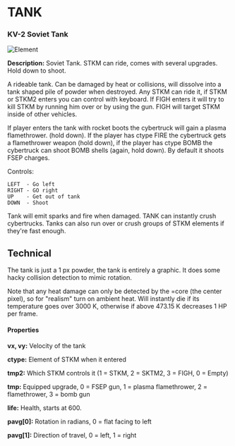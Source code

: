 # TANK
### KV-2 Soviet Tank

![Element](https://i.imgur.com/CtfINW0.gif)

**Description:**  Soviet Tank. STKM can ride, comes with several upgrades. Hold down to shoot.

A rideable tank. Can be damaged by heat or collisions, will dissolve into a tank shaped pile of powder when destroyed. Any STKM can ride it, if STKM or STKM2 enters you can control with keyboard. If FIGH enters it will try to kill STKM by running him over or by using the gun. FIGH will target STKM inside of other vehicles.

If player enters the tank with rocket boots the cybertruck will gain a plasma flamethrower. (hold down). If the player has ctype FIRE the cybertruck gets a flamethrower weapon (hold down), if the player has ctype BOMB the cybertruck can shoot BOMB shells (again, hold down). By default it shoots FSEP charges.

Controls:
```
LEFT  - Go left
RIGHT - GO right
UP    - Get out of tank
DOWN  - Shoot
```

Tank will emit sparks and fire when damaged. TANK can instantly crush cybertrucks. Tanks can also run over or crush groups of STKM elements if they're fast enough.



## Technical
The tank is just a 1 px powder, the tank is entirely a graphic. It does some hacky collision detection to mimic rotation.

Note that any heat damage can only be detected by the =core (the center pixel), so for "realism" turn on ambient heat. Will instantly die if its temperature goes over 3000 K, otherwise if above 473.15 K decreases 1 HP per frame.


#### Properties
**vx, vy:** Velocity of the tank

**ctype:** Element of STKM when it entered

**tmp2:** Which STKM controls it (1 = STKM, 2 = SKTM2, 3 = FIGH, 0 = Empty)

**tmp:** Equipped upgrade, 0 = FSEP gun, 1 = plasma flamethrower, 2 = flamethrower, 3 = bomb gun

**life:** Health, starts at 600.

**pavg[0]:** Rotation in radians, 0 = flat facing to left

**pavg[1]:** Direction of travel, 0 = left, 1 = right